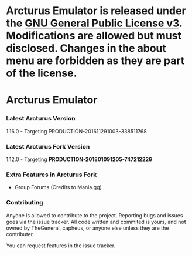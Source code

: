 # **Arcturus Emulator is released under the [GNU General Public License v3](https://www.gnu.org/licenses/gpl-3.0.txt). Modifications are allowed but must disclosed. Changes in the about menu are forbidden as they are part of the license.** #

# Arcturus Emulator #

### Latest Arcturus Version ###
1.16.0 - 
Targeting PRODUCTION-201611291003-338511768

### Latest Arcturus Fork Version ###
1.12.0 - 
Targeting <b>PRODUCTION-201801091205-747212226</b>

### Extra Features in Arcturus Fork ###
- Group Forums (Credits to Mania.gg)

### Contributing ###

Anyone is allowed to contribute to the project. Reporting bugs and issues goes via the issue tracker. All code written and commited is yours, and not owned by TheGeneral, capheus, or anyone else unless they are the contributer.

You can request features in the issue tracker.
